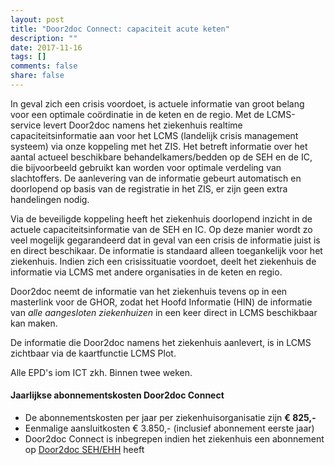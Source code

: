 ```yaml
---
layout: post
title: "Door2doc Connect: capaciteit acute keten"
description: ""
date: 2017-11-16
tags: []
comments: false
share: false
---
```




In geval zich een crisis voordoet, is actuele informatie van groot belang voor een optimale coördinatie in de keten en de regio. Met de LCMS-service levert Door2doc namens het ziekenhuis realtime capaciteitsinformatie aan voor het LCMS (landelijk crisis management systeem) via onze koppeling met het ZIS. Het betreft informatie over het aantal actueel beschikbare behandelkamers/bedden op de SEH en de IC, die bijvoorbeeld gebruikt kan worden voor optimale verdeling van slachtoffers. De aanlevering van de informatie gebeurt automatisch en doorlopend op basis van de registratie in het ZIS, er zijn geen extra handelingen nodig.

Via de beveiligde koppeling heeft het ziekenhuis doorlopend inzicht in de actuele capaciteitsinformatie van de SEH en IC. Op deze manier wordt zo veel mogelijk gegarandeerd dat in geval van een crisis de informatie juist is en direct beschikaar. De informatie is standaard alleen toegankelijk voor het ziekenhuis. Indien zich een crisissituatie voordoet, deelt het ziekenhuis de informatie via LCMS met andere organisaties in de keten en regio.

Door2doc neemt de informatie van het ziekenhuis tevens op in een masterlink voor de GHOR, zodat het Hoofd Informatie (HIN) de informatie van _alle aangesloten ziekenhuizen_ in een keer direct in LCMS beschikbaar kan maken.

De informatie die Door2doc namens het ziekenhuis aanlevert, is in LCMS zichtbaar via de kaartfunctie LCMS Plot.

Alle EPD's iom ICT zkh.
Binnen twee weken.

#### Jaarlijkse abonnementskosten Door2doc Connect
* De abonnementskosten per jaar per ziekenhuisorganisatie zijn **€ 825,-**
* Eenmalige aansluitkosten € 3.850,- (inclusief abonnement eerste jaar)
* Door2doc Connect is inbegrepen indien het ziekenhuis een abonnement op [Door2doc SEH/EHH](http://docs.door2doc.com/2017-11-16/prijsindicatie) heeft

